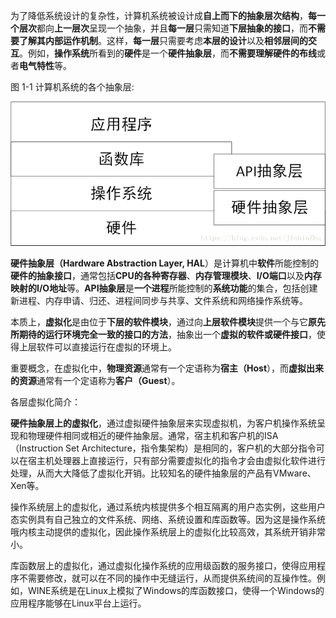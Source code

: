 为了降低系统设计的复杂性，计算机系统被设计成**自上而下的抽象层次结构**，**每一个层次**都向**上一层次**呈现一个抽象，并且**每一层**只需知道**下层抽象的接口**，而**不需要了解其内部运作机制**。这样，**每一层**只需要考虑**本层的设计**以及**相邻层间的交互**。例如，**操作系统**所看到的**硬件**是一个**硬件抽象层**，而**不需要理解硬件的布线**或者**电气特性**等。

图 1-1 计算机系统的各个抽象层:

![config](./images/1.jpeg)

**硬件抽象层（Hardware Abstraction Layer, HAL**）是计算机中**软件**所能控制的**硬件的抽象接口**，通常包括**CPU的各种寄存器**、**内存管理模块**、**I/O端口**以及**内存映射的I/O地址**等。**API抽象层**是**一个进程**所能控制的**系统功能**的集合，包括创建新进程、内存申请、归还、进程间同步与共享、文件系统和网络操作系统等。

本质上，**虚拟化**是由位于**下层的软件模块**，通过向**上层软件模块**提供一个与它**原先所期待的运行环境完全一致的接口的方法**，抽象出一个**虚拟的软件或硬件接口**，使得上层软件可以直接运行在虚拟的环境上。

重要概念，在虚拟化中，**物理资源**通常有一个定语称为**宿主（Host**），而**虚拟出来的资源**通常有一个定语称为**客户（Guest**）。

各层虚拟化简介：

**硬件抽象层上的虚拟化**，通过虚拟硬件抽象层来实现虚拟机，为客户机操作系统呈现和物理硬件相同或相近的硬件抽象层。通常，宿主机和客户机的ISA（Instruction Set Architecture，指令集架构）是相同的，客户机的大部分指令可以在宿主机处理器上直接运行，只有部分需要虚拟化的指令才会由虚拟化软件进行处理，从而大大降低了虚拟化开销。比较知名的硬件抽象层的产品有VMware、Xen等。

操作系统层上的虚拟化，通过系统内核提供多个相互隔离的用户态实例，这些用户态实例具有自己独立的文件系统、网络、系统设置和库函数等。因为这是操作系统哦内核主动提供的虚拟化，因此操作系统层上的虚拟化比较高效，其系统开销非常小。

库函数层上的虚拟化，通过虚拟化操作系统的应用级函数的服务接口，使得应用程序不需要修改，就可以在不同的操作中无缝运行，从而提供系统间的互操作性。例如，WINE系统是在Linux上模拟了Windows的库函数接口，使得一个Windows的应用程序能够在Linux平台上运行。

